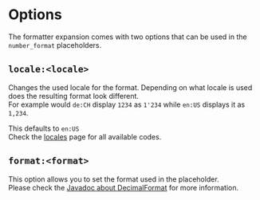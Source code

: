 [DecimalFormat]: https://docs.oracle.com/javase/7/docs/api/java/text/DecimalFormat.html

# Options
The formatter expansion comes with two options that can be used in the `number_format` placeholders.

## `locale:<locale>`
Changes the used locale for the format. Depending on what locale is used does the resulting format look different.  
For example would `de:CH` display `1234` as `1'234` while `en:US` displays it as `1,234`.

This defaults to `en:US`  
Check the [locales](../locales) page for all available codes.

## `format:<format>`
This option allows you to set the format used in the placeholder.  
Please check the [Javadoc about DecimalFormat][DecimalFormat] for more information.
